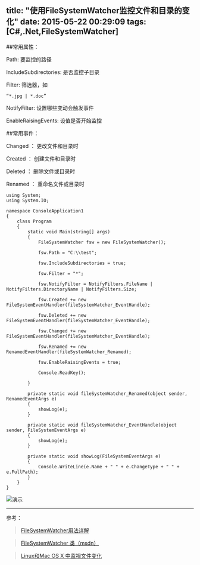 title: "使用FileSystemWatcher监控文件和目录的变化"
date: 2015-05-22 00:29:09
tags: [C#,.Net,FileSystemWatcher]
---
##常用属性：

Path: 要监控的路径

IncludeSubdirectories: 是否监控子目录

Filter: 筛选器，如
	
	“*.jpg | *.doc”

NotifyFilter: 设置哪些变动会触发事件

EnableRaisingEvents: 设值是否开始监控

##常用事件：

Changed ： 更改文件和目录时

Created ： 创建文件和目录时

Deleted ： 删除文件或目录时
 
Renamed ： 重命名文件或目录时
<!--more-->
	using System;
	using System.IO;
	
	namespace ConsoleApplication1
	{
	    class Program
	    {
	        static void Main(string[] args)
	        {
	            FileSystemWatcher fsw = new FileSystemWatcher();

	            fsw.Path = "C:\\test";

	            fsw.IncludeSubdirectories = true;

	            fsw.Filter = "*";

	            fsw.NotifyFilter = NotifyFilters.FileName | NotifyFilters.DirectoryName | NotifyFilters.Size;

	            fsw.Created += new FileSystemEventHandler(fileSystemWatcher_EventHandle);

	            fsw.Deleted += new FileSystemEventHandler(fileSystemWatcher_EventHandle);
	
	            fsw.Changed += new FileSystemEventHandler(fileSystemWatcher_EventHandle);
	
	            fsw.Renamed += new RenamedEventHandler(fileSystemWatcher_Renamed);
	
	            fsw.EnableRaisingEvents = true;
	
	            Console.ReadKey();
	
	        }
	
	        private static void fileSystemWatcher_Renamed(object sender, RenamedEventArgs e)
	        {
	            showLog(e);
	        }
	
	        private static void fileSystemWatcher_EventHandle(object sender, FileSystemEventArgs e)
	        {
	            showLog(e);
	        }
	
	        private static void showLog(FileSystemEventArgs e)
	        { 
	            Console.WriteLine(e.Name + " " + e.ChangeType + " " + e.FullPath); 
	        }
	    }
	}
![演示](http://img.geyuxu.com/2015-05-22-001.png)

------------------------------------------------

参考：

>[FileSystemWatcher用法详解](http://blog.csdn.net/hwt0101/article/details/8469285)

>[FileSystemWatcher 类（msdn）](https://msdn.microsoft.com/zh-cn/library/system.io.filesystemwatcher.aspx)

>[Linux和Mac OS X 中监视文件变化](http://blog.163.com/vic_kk/blog/static/49470524201041301257208/)